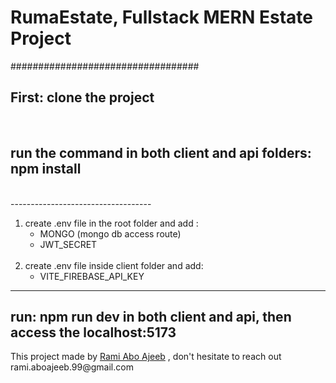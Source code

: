 
<h1>RumaEstate, Fullstack MERN Estate Project</h1>
##################################
<h2>First: clone the project</h2>
<br>
<h2>run the command in both client and api folders: npm install </h2>
<br>
-----------------------------------

<ol>
    <li> create .env file in the root folder and add : 
        <ul>
            <li>MONGO (mongo db access route)</li>
            <li>JWT_SECRET</li>
        </ul>
    </li>
    <br>
    <li> create .env file inside client folder and add:
        <ul>
            <li>VITE_FIREBASE_API_KEY</li>
        </ul>
    </li>
</ol>

-----------------------------------
<h2> run: npm run dev in both client and api, then access the localhost:5173</h2>

<p>This project made by <a href="https://www.linkedin.com/in/rami-abo-ajeeb-2691a0236?utm_source=share&utm_campaign=share_via&utm_content=profile&utm_medium=android_app" target="_blank" >Rami Abo Ajeeb</a> , don't hesitate to reach out rami.aboajeeb.99@gmail.com</p>
